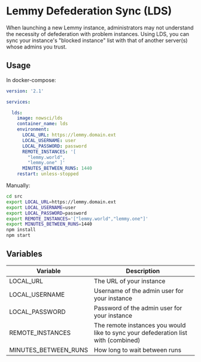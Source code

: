 # Lemmy Defederation Sync (LDS)

When launching a new Lemmy instance, administrators may not understand the necessity of defederation with problem instances. Using LDS, you can sync your instance's "blocked instance" list with that of another server(s) whose admins you trust.

## Usage
In docker-compose:
```yml
version: '2.1'

services:

  lds:
    image: nowsci/lds
    container_name: lds
    environment:
      LOCAL_URL: https://lemmy.domain.ext
      LOCAL_USERNAME: user
      LOCAL_PASSWORD: password
      REMOTE_INSTANCES: '[
        "lemmy.world",
        "lemmy.one" ]'
      MINUTES_BETWEEN_RUNS: 1440
    restart: unless-stopped
```

Manually:
```bash
cd src
export LOCAL_URL=https://lemmy.domain.ext
export LOCAL_USERNAME=user
export LOCAL_PASSWORD=password
export REMOTE_INSTANCES='["lemmy.world","lemmy.one"]'
export MINUTES_BETWEEN_RUNS=1440
npm install
npm start
```

## Variables

|Variable|Description|
|-|-|
|LOCAL_URL|The URL of your instance|
|LOCAL_USERNAME|Username of the admin user for your instance|
|LOCAL_PASSWORD|Password of the admin user for your instance|
|REMOTE_INSTANCES|The remote instances you would like to sync your defederation list with (combined)|
|MINUTES_BETWEEN_RUNS|How long to wait between runs|

